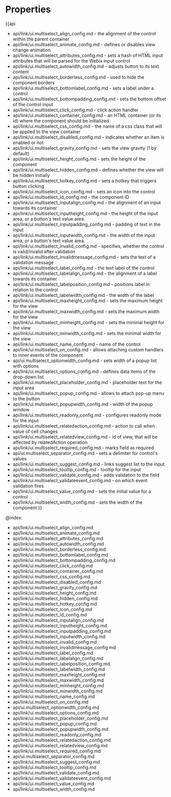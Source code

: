 Properties
==========

{{api
- api/link/ui.multiselect_align_config.md - the alignment of the control within the parent container
- api/link/ui.multiselect_animate_config.md - defines or disables view change animation.
- api/link/ui.multiselect_attributes_config.md - sets a hash of HTML input attributes that will be parsed for the Webix input control
- api/link/ui.multiselect_autowidth_config.md - adjusts button to its text content
- api/link/ui.multiselect_borderless_config.md - used to hide the component borders
- api/link/ui.multiselect_bottomlabel_config.md - sets a label under a control
- api/link/ui.multiselect_bottompadding_config.md - sets the bottom offset of the control input
- api/link/ui.multiselect_click_config.md - click action handler
- api/link/ui.multiselect_container_config.md - an HTML container (or its id) where the component should be initialized
- api/link/ui.multiselect_css_config.md - the name of a css class that will be applied to the view container
- api/link/ui.multiselect_disabled_config.md - indicates whether an item is enabled or not
- api/link/ui.multiselect_gravity_config.md - sets the view gravity (1 by default)
- api/link/ui.multiselect_height_config.md - sets the height of the component
- api/link/ui.multiselect_hidden_config.md - defines whether the view will be hidden initially
- api/link/ui.multiselect_hotkey_config.md - sets a hotkey that triggers button clicking
- api/link/ui.multiselect_icon_config.md - sets an icon into the control
- api/link/ui.multiselect_id_config.md - the component ID
- api/link/ui.multiselect_inputalign_config.md - the alignment of an input towards its container
- api/link/ui.multiselect_inputheight_config.md - the height of the input area, or a button's text value area.
- api/link/ui.multiselect_inputpadding_config.md - padding of text in the input
- api/link/ui.multiselect_inputwidth_config.md - the width of the input area, or a button's text value area.
- api/link/ui.multiselect_invalid_config.md - specifies, whether the control is valid/invalid after validation
- api/link/ui.multiselect_invalidmessage_config.md - sets the text of a validation message
- api/link/ui.multiselect_label_config.md - the text label of the control
- api/link/ui.multiselect_labelalign_config.md - the alignment of a label towards its container
- api/link/ui.multiselect_labelposition_config.md - positions label in relation to the control
- api/link/ui.multiselect_labelwidth_config.md - the width of the label
- api/link/ui.multiselect_maxheight_config.md - sets the maximum height for the view
- api/link/ui.multiselect_maxwidth_config.md - sets the maximum width for the view
- api/link/ui.multiselect_minheight_config.md - sets the minimal height for the view
- api/link/ui.multiselect_minwidth_config.md - sets the minimal width for the view
- api/link/ui.multiselect_name_config.md - name of the control
- api/link/ui.multiselect_on_config.md - allows attaching custom handlers to inner events of the component
- api/ui.multiselect_optionwidth_config.md - sets width of a popup list with options
- api/link/ui.multiselect_options_config.md - defines data items of the drop-down list
- api/link/ui.multiselect_placeholder_config.md - placeholder text for the input area
- api/link/ui.multiselect_popup_config.md - allows to attach pop-up menu to the button
- api/link/ui.multiselect_popupwidth_config.md - width of the popup window
- api/link/ui.multiselect_readonly_config.md - configures readonly mode for the input
- api/link/ui.multiselect_relatedaction_config.md - action to call when value of cell changes
- api/link/ui.multiselect_relatedview_config.md - id of view, that will be affected by relatedAction operation
- api/link/ui.multiselect_required_config.md - marks field as required
- api/ui.multiselect_separator_config.md - sets a delimiter for control's values
- api/link/ui.multiselect_suggest_config.md - links suggest list to the input
- api/link/ui.multiselect_tooltip_config.md - tooltip for the input
- api/link/ui.multiselect_validate_config.md - adds validation to the field
- api/link/ui.multiselect_validateevent_config.md - on which event validation fires
- api/link/ui.multiselect_value_config.md - sets the initial value for a control
- api/link/ui.multiselect_width_config.md - sets the width of the component
}}

@index:
- api/link/ui.multiselect_align_config.md
- api/link/ui.multiselect_animate_config.md
- api/link/ui.multiselect_attributes_config.md
- api/link/ui.multiselect_autowidth_config.md
- api/link/ui.multiselect_borderless_config.md
- api/link/ui.multiselect_bottomlabel_config.md
- api/link/ui.multiselect_bottompadding_config.md
- api/link/ui.multiselect_click_config.md
- api/link/ui.multiselect_container_config.md
- api/link/ui.multiselect_css_config.md
- api/link/ui.multiselect_disabled_config.md
- api/link/ui.multiselect_gravity_config.md
- api/link/ui.multiselect_height_config.md
- api/link/ui.multiselect_hidden_config.md
- api/link/ui.multiselect_hotkey_config.md
- api/link/ui.multiselect_icon_config.md
- api/link/ui.multiselect_id_config.md
- api/link/ui.multiselect_inputalign_config.md
- api/link/ui.multiselect_inputheight_config.md
- api/link/ui.multiselect_inputpadding_config.md
- api/link/ui.multiselect_inputwidth_config.md
- api/link/ui.multiselect_invalid_config.md
- api/link/ui.multiselect_invalidmessage_config.md
- api/link/ui.multiselect_label_config.md
- api/link/ui.multiselect_labelalign_config.md
- api/link/ui.multiselect_labelposition_config.md
- api/link/ui.multiselect_labelwidth_config.md
- api/link/ui.multiselect_maxheight_config.md
- api/link/ui.multiselect_maxwidth_config.md
- api/link/ui.multiselect_minheight_config.md
- api/link/ui.multiselect_minwidth_config.md
- api/link/ui.multiselect_name_config.md
- api/link/ui.multiselect_on_config.md
- api/ui.multiselect_optionwidth_config.md
- api/link/ui.multiselect_options_config.md
- api/link/ui.multiselect_placeholder_config.md
- api/link/ui.multiselect_popup_config.md
- api/link/ui.multiselect_popupwidth_config.md
- api/link/ui.multiselect_readonly_config.md
- api/link/ui.multiselect_relatedaction_config.md
- api/link/ui.multiselect_relatedview_config.md
- api/link/ui.multiselect_required_config.md
- api/ui.multiselect_separator_config.md
- api/link/ui.multiselect_suggest_config.md
- api/link/ui.multiselect_tooltip_config.md
- api/link/ui.multiselect_validate_config.md
- api/link/ui.multiselect_validateevent_config.md
- api/link/ui.multiselect_value_config.md
- api/link/ui.multiselect_width_config.md

